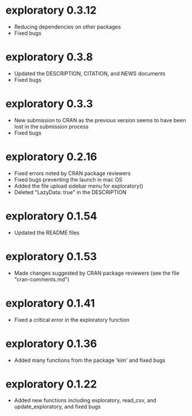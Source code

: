 # exploratory 0.3.12
* Reducing dependencies on other packages
* Fixed bugs

# exploratory 0.3.8
* Updated the DESCRIPTION, CITATION, and NEWS documents
* Fixed bugs

# exploratory 0.3.3
* New submission to CRAN as the previous version seems to have been lost 
in the submission process
* Fixed bugs

# exploratory 0.2.16
* Fixed errors noted by CRAN package reviewers
* Fixed bugs preventing the launch in mac OS
* Added the file upload sidebar menu for exploratory()
* Deleted "LazyData: true" in the DESCRIPTION

# exploratory 0.1.54
* Updated the README files

# exploratory 0.1.53
* Made changes suggested by CRAN package reviewers 
(see the file "cran-comments.md")

# exploratory 0.1.41
* Fixed a critical error in the exploratory function

# exploratory 0.1.36
* Added many functions from the package 'kim' and fixed bugs

# exploratory 0.1.22
* Added new functions including exploratory, read_csv, and 
update_exploratory, and fixed bugs

